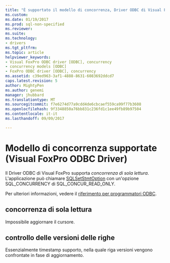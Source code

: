 ```yaml
---
title: "È supportato il modello di concorrenza, Driver ODBC di Visual FoxPro | Documenti Microsoft"
ms.custom: 
ms.date: 01/19/2017
ms.prod: sql-non-specified
ms.reviewer: 
ms.suite: 
ms.technology:
- drivers
ms.tgt_pltfrm: 
ms.topic: article
helpviewer_keywords:
- Visual FoxPro ODBC driver [ODBC], concurrency
- concurrency models [ODBC]
- FoxPro ODBC driver [ODBC], concurrency
ms.assetid: c39ed963-3af1-4888-8631-6083692ddcd7
caps.latest.revision: 5
author: MightyPen
ms.author: genemi
manager: jhubbard
ms.translationtype: MT
ms.sourcegitcommit: f7e6274d77a9cdd4de6cbcaef559ca99f77b3608
ms.openlocfilehash: 9f3348850a76bb831c236fd1c1ee49fb89b97504
ms.contentlocale: it-it
ms.lasthandoff: 09/09/2017

---
```

# <a name="supported-concurrency-model-visual-foxpro-odbc-driver"></a>Modello di concorrenza supportate (Visual FoxPro ODBC Driver)
Il Driver ODBC di Visual FoxPro supporta *concorrenza di sola lettura*. L'applicazione può chiamare [SQLSetStmtOption](../../odbc/microsoft/sqlsetstmtoption-visual-foxpro-odbc-driver.md) con un'opzione SQL_CONCURRENCY di SQL_CONCUR_READ_ONLY.  
  
 Per ulteriori informazioni, vedere il [riferimento per programmatori ODBC](../../odbc/reference/odbc-programmer-s-reference.md).  
  
## <a name="read-only-concurrency"></a>concorrenza di sola lettura  
 Impossibile aggiornare il cursore.  
  
## <a name="row-versioning"></a>controllo delle versioni delle righe  
 Essenzialmente timestamp supporto, nella quale riga versioni vengono confrontate in fase di aggiornamento.
